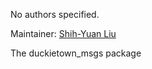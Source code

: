 <div id='duckietown_msgs-autogenerated' markdown='1'>


<!-- do not edit this file, autogenerated -->

No authors specified.

Maintainer: [Shih-Yuan Liu](mailto:syliu@mit.edu)

The duckietown_msgs package



</div>

